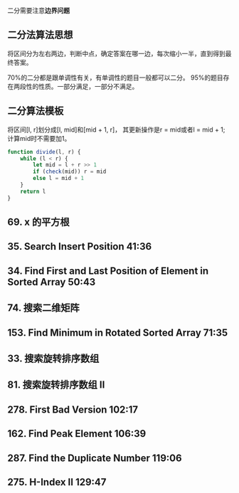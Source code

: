 
二分需要注意**边界问题**

## 二分法算法思想

将区间分为左右两边，判断中点，确定答案在哪一边，每次缩小一半，直到得到最终答案。

70%的二分都是跟单调性有关，有单调性的题目一般都可以二分。
95%的题目存在两段性的性质。一部分满足，一部分不满足。

## 二分算法模板

将区间[l, r]划分成[l, mid]和[mid + 1, r]，
其更新操作是r = mid或者l = mid + 1;
计算mid时不需要加1。

```javascript
function divide(l, r) {
    while (l < r) {
        let mid = l + r >> 1
        if (check(mid)) r = mid
        else l = mid + 1
    }
    return l
}
```


## 69. x 的平方根

## 35. Search Insert Position 41:36

## 34. Find First and Last Position of Element in Sorted Array 50:43
## 74. 搜索二维矩阵
## 153. Find Minimum in Rotated Sorted Array 71:35
## 33. 搜索旋转排序数组    
## 81. 搜索旋转排序数组 II
## 278. First Bad Version 102:17
## 162. Find Peak Element 106:39
## 287. Find the Duplicate Number 119:06
## 275. H-Index II 129:47
